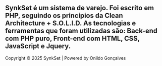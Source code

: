 ## SynkSet é um sistema de varejo. Foi escrito em PHP, seguindo os princípios da Clean Architecture + S.O.L.I.D. As tecnologias e ferramentas que foram utilizadas são:  Back-end com PHP puro, Front-end com HTML, CSS, JavaScript e Jquery.

Copyright © 2025 SynkSet | Powered by Onildo Gonçalves